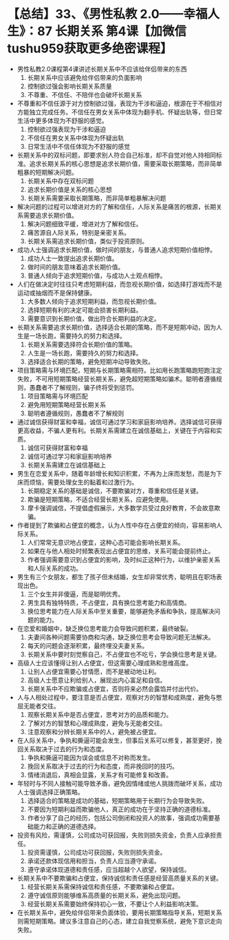 # 【总结】33、《男性私教 2.0——幸福人生》：87 长期关系 第4课【加微信tushu959获取更多绝密课程】

-   男性私教2.0课程第4课讲述长期关系中不应该给伴侣带来的东西
    1.  长期关系中应该避免给伴侣带来的负面影响
    2.  控制欲过强会影响长期关系质量
    3.  不尊重、不信任、不陪伴也会破坏长期关系
-   不尊重和不信任源于对方控制欲过强，表现为干涉和逼迫，根源在于不相信对方能独立完成任务。不信任在男女关系中体现为翻手机、怀疑出轨等，但日常生活中更多体现为不舒服的感觉。
    1.  控制欲过强表现为干涉和逼迫
    2.  不信任在男女关系中体现为怀疑出轨
    3.  日常生活中不信任体现为不舒服的感觉
-   长期关系中的双标问题，即要求别人符合自己标准，却不自觉对他人持相同标准。追求长期关系的核心思想是追求长期价值，需要采取长期策略，而非简单粗暴的短期解决问题。
    1.  长期关系中存在双标问题
    2.  追求长期价值是关系的核心思想
    3.  长期关系需要采取长期策略，而非简单粗暴解决问题
-   解决问题的过程可以增进对方的了解和信任，人际关系是痛苦的根源，长期关系需要追求长期价值。
    1.  解决问题细致平缓，增进对方了解和信任。
    2.  痛苦源自人际关系，特别是亲密关系。
    3.  长期关系需追求长期价值，类似于投资原则。
-   成功人士强调追求长期价值，做时间的朋友，与普通人追求短期价值相悖。
    1.  成功人士一致提出追求长期价值。
    2.  做时间的朋友意味着追求长期价值。
    3.  普通人倾向于追求短期价值，与成功人士观点相悖。
-   人们在做决定时往往只考虑短期利益，而忽视长期价值，如选择打游戏而不是运动或抽烟而不是保持健康。
    1.  大多数人倾向于追求短期利益，而忽视长期价值。
    2.  选择短期有利的决定可能会损害长期利益。
    3.  需要意识到长期价值，做出符合长期利益的决定。
-   长期关系需要追求长期价值，选择适合长期的策略，而不是短期冲动，因为人生是一场长跑，需要持久的努力和选择。
    1.  长期关系需要选择符合长期价值的策略。
    2.  人生是一场长跑，需要持久的努力和选择。
    3.  选择适合长期的策略，避免短期冲动导致失败。
-   项目策略需与环境匹配，短期与长期策略需相符。比如用长跑策略跑短跑注定失败，不可用短期策略经营长期关系，避免超短期策略如骗术。聪明者遵循规则，愚蠢者不了解规则，骗子终将受到惩罚。
    1.  项目策略需与环境匹配
    2.  避免用短期策略经营长期关系
    3.  聪明者遵循规则，愚蠢者不了解规则
-   通过诚信获得财富和幸福，诚信可通过学习和家庭影响培养。选择诚信可获得更高收益，不骗人更有利。长期关系需建立在诚信基础上，关键在于内容和实质。
    1.  诚信可获得财富和幸福
    2.  诚信可通过学习和家庭影响培养
    3.  长期关系需建立在诚信基础上
-   男生在恋爱关系中，随着年龄增长和知识积累，不再为上床而发愁，而是为下床而烦恼，需要处理女生的黏着和过激行为。
    1.  长期稳定关系的基础是诚信，不要欺骗对方，尊重和信任是关键。
    2.  欺骗是短期策略，不适合经营长期关系，应避免使用。
    3.  摩卡强调诚信，不提倡虚假展示，大多数学员受过良好教育，不会故意欺骗。
-   作者提到了欺骗和占便宜的概念，认为人性中存在占便宜的倾向，容易影响人际关系。
    1.  人们常常无意识地占便宜，这种心态可能会影响长期关系。
    2.  如果在与他人相处时频繁表现出占便宜的思维，关系可能会提前终止。
    3.  作者强调需要意识到占便宜的影响，及时纠正这种行为，以维护亲密关系和人际关系的成功。
-   男生有三个女朋友，都生了孩子但未结婚，女生却非常优秀，聪明且在职场表现出色。
    1.  三个女生并非傻逼，而是聪明优秀。
    2.  男生具有独特特质，不占便宜，具有换位思考能力和高情商。
    3.  换位思考能力在人际关系中至关重要，能够避免矛盾和争执，提高解决问题的能力。
-   在恋爱和婚姻中，缺乏换位思考能力会导致问题积累，最终破裂。
    1.  夫妻间各种问题需要协商和沟通，缺乏换位思考会导致问题无法解决。
    2.  每天的问题会逐渐积累，最终埋没夫妻关系。
    3.  长期关系中要时刻觉察自己，不占便宜也不吃亏，学会换位思考是关键。
-   高级人士应该懂得让别人占便宜，但这需要心理成熟和思维高度。
    1.  让别人占便宜需要心甘情愿，而不是被动地让利。
    2.  高级人士愿意让利给别人，展现出内心富足和自信。
    3.  长期关系中不应欺骗或占便宜，否则将来必然会露馅并付出代价。
-   人与人相处过程中，要注意是否占便宜，观察对方的智慧和成熟度，避免与憋屈无能者交往。
    1.  观察长期关系中是否占便宜，思考对方的品质和能力。
    2.  了解对方的智慧和心理成熟度，避免与无能者交往。
    3.  注意观察和分辨长期关系中的人，避免被占便宜。
-   在人际关系中，争执和撕逼可能会发生，但事后关系可以修复，甚至更好，挽回关系取决于过去的行为和态度。
    1.  争执和撕逼可能因为误会或信息不对称而发生。
    2.  挽回关系取决于过去的行为和态度，而非挽回时的技巧。
    3.  情绪消退后，真相会显露，关系才有可能修复和改善。
-   年轻时与不同人接触可能导致矛盾，避免因情绪或他人挑拨而破坏关系，成功人士强调选择正确策略。
    1.  选择适合的策略是成功的基础，短期策略用于长期行为会导致失败。
    2.  不要因为短期利益而欺骗他人，真正的成功在于坚持正确的道德标准。
    3.  作者分享了自己的经历，包括公司倒闭和投资人的故事，强调成功需要基础能力和正确的道德选择。
-   投资有风险，需谨慎，公司成功可获回报，失败则损失资金，负责人应承担责任。
    1.  投资需谨慎，公司成功可获回报，失败则损失资金。
    2.  承诺还款体现信用和担当，负责人应当遵守承诺。
    3.  遵守承诺体现道德和责任感，应当超越个人欲望，保持诚信。
-   长期关系中不要欺骗和占便宜，保持诚信和责任感是经营高质量关系的关键。
    1.  经营长期关系需保持诚信和责任感，不要欺骗和占便宜。
    2.  遵守诚信原则能够维系高质量的长期关系，避免出现问题。
    3.  经营长期关系需要始终保持初心一致，不要让个人利益影响决策。
-   在长期关系中，避免给伴侣带来负面体验，要用长期策略指导关系，短期关系则需短期策略。建议多注意自己的心态，建立自我觉察系统，避免下意识走向失败。